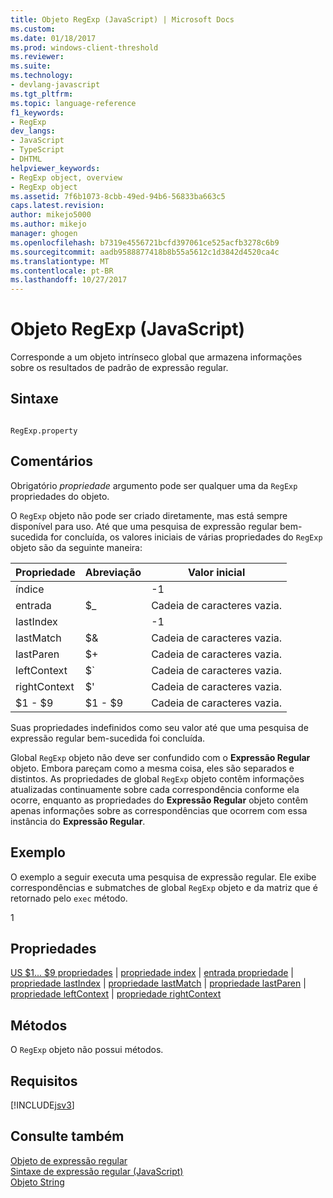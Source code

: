 ```yaml
---
title: Objeto RegExp (JavaScript) | Microsoft Docs
ms.custom: 
ms.date: 01/18/2017
ms.prod: windows-client-threshold
ms.reviewer: 
ms.suite: 
ms.technology:
- devlang-javascript
ms.tgt_pltfrm: 
ms.topic: language-reference
f1_keywords:
- RegExp
dev_langs:
- JavaScript
- TypeScript
- DHTML
helpviewer_keywords:
- RegExp object, overview
- RegExp object
ms.assetid: 7f6b1073-8cbb-49ed-94b6-56833ba663c5
caps.latest.revision: 
author: mikejo5000
ms.author: mikejo
manager: ghogen
ms.openlocfilehash: b7319e4556721bcfd397061ce525acfb3278c6b9
ms.sourcegitcommit: aadb9588877418b8b55a5612c1d3842d4520ca4c
ms.translationtype: MT
ms.contentlocale: pt-BR
ms.lasthandoff: 10/27/2017
---
```

# <a name="regexp-object-javascript"></a>Objeto RegExp (JavaScript)
Corresponde a um objeto intrínseco global que armazena informações sobre os resultados de padrão de expressão regular.  
  
## <a name="syntax"></a>Sintaxe  
  
```  
  
RegExp.property   
```  
  
## <a name="remarks"></a>Comentários  
 Obrigatório *propriedade* argumento pode ser qualquer uma da `RegExp` propriedades do objeto.  
  
 O `RegExp` objeto não pode ser criado diretamente, mas está sempre disponível para uso. Até que uma pesquisa de expressão regular bem-sucedida for concluída, os valores iniciais de várias propriedades do `RegExp` objeto são da seguinte maneira:  
  
|Propriedade|Abreviação|Valor inicial|  
|--------------|---------------|-------------------|  
|índice||-1|  
|entrada|$_|Cadeia de caracteres vazia.|  
|lastIndex||-1|  
|lastMatch|$&|Cadeia de caracteres vazia.|  
|lastParen|$+|Cadeia de caracteres vazia.|  
|leftContext|$`|Cadeia de caracteres vazia.|  
|rightContext|$'|Cadeia de caracteres vazia.|  
|$1 - $9|$1 - $9|Cadeia de caracteres vazia.|  
  
 Suas propriedades indefinidos como seu valor até que uma pesquisa de expressão regular bem-sucedida foi concluída.  
  
 Global `RegExp` objeto não deve ser confundido com o **Expressão Regular** objeto. Embora pareçam como a mesma coisa, eles são separados e distintos. As propriedades de global `RegExp` objeto contêm informações atualizadas continuamente sobre cada correspondência conforme ela ocorre, enquanto as propriedades do **Expressão Regular** objeto contêm apenas informações sobre as correspondências que ocorrem com essa instância do **Expressão Regular**.  
  
## <a name="example"></a>Exemplo  
 O exemplo a seguir executa uma pesquisa de expressão regular. Ele exibe correspondências e submatches de global `RegExp` objeto e da matriz que é retornado pelo `exec` método.  
  
<CodeContentPlaceHolder>1</CodeContentPlaceHolder>  
<a name="js56jsobjregexpprop"></a>   
## <a name="properties"></a>Propriedades  
 [US $1... $9 propriedades](../../javascript/reference/dollar-1-dot-dot-dot-dollar-9-properties-regexp-javascript.md) &#124; [propriedade index](../../javascript/reference/index-property-regexp-javascript.md) &#124; [entrada propriedade](../../javascript/reference/input-property-dollar-regexp-javascript.md) &#124; [propriedade lastIndex](../../javascript/reference/lastindex-property-regexp-javascript.md) &#124; [propriedade lastMatch](../../javascript/reference/lastmatch-property-dollar-regexp-javascript.md) &#124; [propriedade lastParen](../../javascript/reference/lastparen-property-dollar-regexp-javascript.md) &#124; [propriedade leftContext](../../javascript/reference/leftcontext-property-dollar-grave-regexp-javascript.md) &#124; [propriedade rightContext](../../javascript/reference/rightcontext-property-dollar-regexp-javascript.md)  
  
## <a name="methods"></a>Métodos  
 O `RegExp` objeto não possui métodos.  
  
## <a name="requirements"></a>Requisitos  
 [!INCLUDE[jsv3](../../javascript/reference/includes/jsv3-md.md)]  
  
## <a name="see-also"></a>Consulte também  
 [Objeto de expressão regular](../../javascript/reference/regular-expression-object-javascript.md)   
 [Sintaxe de expressão regular (JavaScript)](http://msdn.microsoft.com/en-us/ab0766e1-7037-45ed-aa23-706f58358c0e)   
 [Objeto String](../../javascript/reference/string-object-javascript.md)